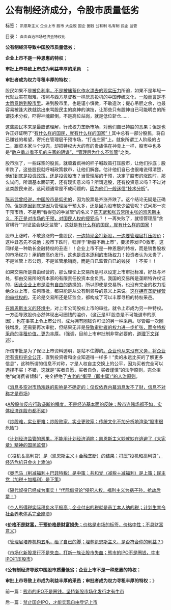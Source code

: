 # 公有制经济成分，令股市质量低劣

标签： `凯恩斯主义` `企业上市` `股市` `大盘股` `国企` `圈钱` `公有制` `私有制` `民企` `监管` 

目录： `自由自治市场经济去特权化`

**公有制经济导致中国股市质量低劣**；

**企业上市不是一种恩惠的特权**；

**审批上市导致上市成为利益丰厚的采邑　；**

**审批者成为权力寻租丰厚的特权**；

股民如果不是[被负利率，不是被储蓄化作水漂去的现实压力](../../../2011/8/24/张五常大师的凯恩斯主义逻辑.md)所迫，如果不是年轻一代就业实在艰难，按照与西方基督教一样厌恶投机的中国传统文化，[一般而言是不太愿意跑到股市里](../../../2011/5/11/生意好做自然房价暴跌，市盈率暴跌.md)。进到股市里，也是谨小慎微，不敢造次；提心吊胆之余，也最容易被逢大跌就跳出来骂股民主的疯神的演技，让那些只有股神自已可能明白的所谓技术分权，吓得神魂颠倒，不是高位站岗，就是低位斩仓……

这些股民本来是最应该理解，行政权力垄断市场，对他们自已持股的恶果；但是也许正好证明了“[有什么样的国民，就有什么样的国家”！](../../../2010/4/15/“反对派”不是“对抗派”.md)其中总有一部分股民，将自已赚钱的希望，寄托在管理层干预市场，“打击庄家”上。就象所谓工人阶级的占二，跟资本家斗个没完，却把特权大大的有的贵族供在神龛上一样，股市中也多是“[散户勇斗看不见的庄家的阴谋”，“管理层为什么不监管](../../../2011/7/25/牛市是散户监管管理层缔造的.md)”之类。

股市涨了，一些踩空的股民，就顺着疯神的杆子喊政策打压股市，让他们抄底；股市跌了，这些股民就呼喊政策救市，让他们解套。估计他们自已也很难说得清楚，[他们到底是投资政策，还是投资股市](../../../2008/6/10/市场干预价值先知制度投机者面对南航认沽有价值的事实.md)？当管理层的干预，决定了股市的涨跌时，那么试问，所谓基本面研究，还有现实意义吗？所谓选股，还有投资意义吗？不过对这类股民来说，这问题通常是不成问题的，[因为他们一般迷信“技术分析](../../../2011/5/18/否定市场的五毛股神信仰什么？.md)”。

[陈志武曾经说，中国股市是低劣的](../../../2010/11/26/世界惯例小盘股估值远远高于大盘股.md)，因为股票是齐涨齐跌了。这个结论无疑是正确的。但是原因到底是因为管理层干预太多，还是因为股市缺少监管呢？试问那一次干预市场，不是用“看得见的手监管”的名义？[陈志武和张五常所主张的凯恩斯主义，不正是对市场的干预，对国民人权的侵犯吗](../../../2011/6/12/国民人权是社会经济的发动机，兼谈耶鲁陈志武.md)？！一再失败了，就怪管理层“贪官横行”“对证监会缺乏监管”，这就是[有什么样的国民，就有什么样的国家](../../../2011/7/22/股市中的国民劣根性体现的后发劣势.md)！

股市上涨时，不敢追涨的一些股民，[一边持现金打新股，一边要管理层打压股价](../../../2011/5/16/嫌新股贵？打新旱涝保收就那么神圣？.md)；这种丑态先不说他；股市下跌时，归罪于“新股不断上市”，要求停发IPO救市，这同样是一种助长金融特权的丑态！！企业上市不是一种恩惠的特权，而是销售股权的市场权力！承销商高价发行，[这也是资本逐利的市场权力](../../../2010/11/3/全世界的反垄断法都侵犯人权.md)！投资者认为太贵了，不是监管上市公司，不是监管承销商，而是自已监管自已的钱袋　！不买！！

如果交易所是自由经营的，那么理论上交易所是可以设定上市审批标准，好处与坏处，都由交易所的资本家的有限责任投资本金负责。我国的交易所是垄断特许权证的，[因此企业上市是没有自由的选择的](../../../2009/9/9/人权是科斯交易成本理论的前提即议价权.md)，所以即使是交易所，也没有完全的权力拒绝企业上市，任何审批，都只能是从公有制领导的意义上来说。[这样拥有垄断经营的审批权的](../../../2010/2/28/从专营权层层盘剥理解中国特色的黑社会.md)，无论是交易所还是证监会，都构成了可以丰厚寻租的特权采邑。

[在凯恩斯主义的环境中](../../../2010/2/7/有中国特色的凯恩斯主义.md)，对上市公司股权上市的审批，就令上市成为另一种特权。一方面导致股价必然体现出可圈钱的溢价，（这正是ST股总是不可能退市的原因），也在事实上令上市公司，成为拥有圈钱许可证的另一种采邑。尽管每一次圈钱增发，还需要再次审批，但结果无非是[导致审批者的权力进一步扩张，而令特权采邑的寻租价值，更为丰厚](../../../2011/5/30/A股股价不高但似乎市盈率高的原因.md)。（强调，目前上市审批制非常必要的，[道理下文详述](../../../2011/10/13/禁止国企IPO，才能实现自由登记上市.md)）。

所谓审批是为了保证上市资料透明，是站不住脚的[。企业也从来没有义务，将企业所有资料完全公开](../../../2010/12/7/脑残救济税不合理.md)，直到投资者和企业知道得一样多！“卖的永远比买的了解更多信息”，这种所谓的信息不对称，才是人权自主交换上的公平，因为买者完全可以选择不买！不错，这就是“买者自愿，买者自负，买者谨慎”的法学原则，完全拒绝“向消费者倾斜”，完全拒绝了[古老的“衡平（即中庸）”的人治原则](../../../2010/1/29/老子思想是极右；“信息不对称”是左帽.md)。

《[消息多空对市场涨跌的影响是不确定的；仅仅依靠内幕消息发不了财，信息不对称才是市场](../../../2011/9/15/内幕消息操纵不了市场.md)》

《[A股股价反应行政垄断的程度，不是经济基本面的反映；股市连赌场都不如，实体经济连股市都不如](../../../2011/9/15/股市连赌场都不如，实体经济连股市都不如.md)》

《[炒股难，实业更难；炒股败家，实业更败家；传统文化不加分析地渲染“股市很危险”](../../../2011/9/19/炒股败家，实业更败家.md)》

《[计划经济监管的恶果，不能用计划经济消除；凯恩斯主义妙就妙在逃避了《大宪章》精神的国民监督](../../../2011/9/19/鱼精蛋白，监管的恶果,用万能的监管“纠正”.md)》

《（[投机＆高利贷）是（凯恩斯主义＋金融垄断）的结果；打压“投机和高利贷”，经济危机只会火上添油](../../../2011/9/21/打压“投机和高利贷”，经济危机只会火上添油.md)》

《[奥巴马（削减福利＋巴菲特税）是中策；共和党（减税＋减福利）是上策；民主党（加税＋加福利）是下策](../../../2011/9/21/奥巴马（削减福利＋巴菲特税）是中策；巴菲特税尚算合理.md)》

《[隔代奴役已经成为事实！“代际借贷论”侵犯人权，福利主义为祸子孙，抢劫后辈！](../../../2011/9/21/隔代奴役！通向中世纪地狱的大门向欧美打开.md)》

《[个人所得税实际税负水平极高；企业付出的税就是员工本人纳的税；计划生育令社会养老体系完全崩溃](../../../2011/9/21/工薪所得税负可能世界第一！计划生育让养老体系崩溃！.md)》

《[**价格不是财富，干预价格是财富损失**；价格是市场的标签，价格中性；不具财富意义](../../../2011/9/26/价格不是财富，“价格干预”是财富损失.md)》

《[管理层培养机构五毛，砸了自已的脚；埋葬凯恩斯主义，是否符合你的利益？](../../../2011/9/28/埋葬凯恩斯主义，是否符合你的利益？.md)》

《[市场化新股发行不是失血，打新一族让股市失血；熊市的IPO不是圈钱，牛市IPO打压股市](../../../2011/10/13/熊市的IPO不是圈钱，坚持新股市场化发行才有牛市.md)》

《**公有制经济导致中国股市质量低劣**；**企业上市不是一种恩惠的特权**；

**审批上市导致上市成为利益丰厚的采邑；审批者成为权力寻租丰厚的特权**；》

前一篇：[熊市的IPO不是圈钱，坚持新股市场化发行才有牛市](../../../2011/10/13/熊市的IPO不是圈钱，坚持新股市场化发行才有牛市.md)

后一篇：[禁止国企IPO，才能实现自由登记上市](../../../2011/10/13/禁止国企IPO，才能实现自由登记上市.md)